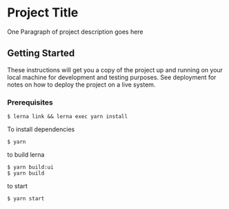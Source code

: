 # Project Title

One Paragraph of project description goes here

## Getting Started

These instructions will get you a copy of the project up and running on your local machine for development and testing purposes. See deployment for notes on how to deploy the project on a live system.

### Prerequisites

```
$ lerna link && lerna exec yarn install
```

To install dependencies

```
$ yarn
```

to build lerna

```
$ yarn build:ui
$ yarn build
```

to start

```
$ yarn start
```
